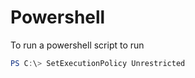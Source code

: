 # Powershell

To run a powershell script to run
```powershell
PS C:\> SetExecutionPolicy Unrestricted
```
